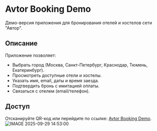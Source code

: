 # Avtor Booking Demo
Демо-версия приложения для бронирования отелей и хостелов сети "Автор".

## Описание
Приложение позволяет:
- Выбрать город (Москва, Санкт-Петербург, Краснодар, Тюмень, Екатеринбург).
- Просмотреть доступные отели и хостелы.
- Указать имя, email, даты и время заезда.
- Подтвердить бронь с имитацией оплаты.
- Связаться с отелем (email/телефон).

## Доступ
Отсканируйте QR-код или перейдите по ссылке: [Avtor Booking Demo](https://vf12776-ux.github.io/Avtor-App-Simple).
![IMAGE 2025-09-29 14:53:00](https://github.com/user-attachments/assets/aa4702c3-d4e4-419a-95bb-2e341e887906)
